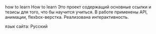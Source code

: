 how to learn
How to learn Это проект содержащий основные ссылки и тезисы для того, что бы научится учиться. В работе применены API, анимации, flexbox-верстка. Реализована интерактивность.


язык сайта: Русский
